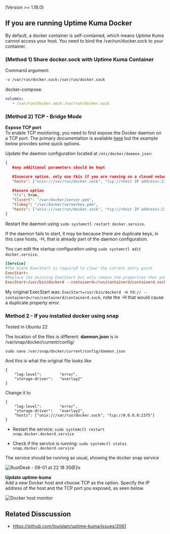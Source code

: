 (Version >= 1.18.0)

## If you are running Uptime Kuma Docker

By default, a docker container is self-contained, which means Uptime Kuma cannot access your host. You need to bind the /var/run/docker.sock to your container.

### (Method 1) Share docker.sock with Uptime Kuma Container

Command argument:
```bash
-v /var/run/docker.sock:/var/run/docker.sock
```

docker-compose:

```yml
volumes:
   - /var/run/docker.sock:/var/run/docker.sock
```

### (Method 2) TCP - Bridge Mode

**Expose TCP port**  
To enable TCP monitoring, you need to first expose the Docker daemon on a TCP port. The primary documentation is available [here](https://docs.docker.com/config/daemon/) but the example below provides some quick options.

Update the daemon configuration located at `/etc/docker/daemon.json`:
```json
{
   #any additional parameters should be kept

   #Insecure option, only use this if you are running on a closed network
   "hosts": ["unix:///var/run/docker.sock", "tcp://<host IP address>:2375"]

   #Secure option
   "tls": true,
   "tlscert": "/var/docker/server.pem",
   "tlskey": "/var/docker/serverkey.pem",
   "hosts": ["unix:///var/run/docker.sock", "tcp://<host IP address>:2376"]
}
```

Restart the daemon using `sudo systemctl restart docker.service`.

If the daemon fails to start, it may be because there are duplicate keys, in this case hosts, -H, that is already part of the daemon configuration.

You can edit the startup configuration using `sudo systemctl edit docker.service`.

```toml
[Service]
#The blank ExecStart is required to clear the current entry point
ExecStart=
#Replace the existing ExecStart but only remove the properties that you have added into the daemon.json file, leave all else the same.
ExecStart=/usr/bin/dockerd --containerd=/run/containerd/containerd.sock
```

My original ExecStart was: `ExecStart=/usr/bin/dockerd -H fd:// --containerd=/run/containerd/containerd.sock`, note the -H that would cause a duplicate property error.


### Method 2 - If you installed docker using snap

Tested in Ubuntu 22

The location of the files is different:  **daemon.json** is in /var/snap/docker/current/config/

`sudo nano /var/snap/docker/current/config/daemon.json`

And this is what the original file looks like

```
{
    "log-level":        "error",
    "storage-driver":   "overlay2"
}
```

Change it to 

```
{
    "log-level":        "error",
    "storage-driver":   "overlay2",
    "hosts": ["unix:///var/run/docker.sock", "tcp://0.0.0.0:2375"]
}
```

- Restart the service: 
`sudo systemctl restart snap.docker.dockerd.service`

- Check if the service is running:
`sudo systemctl status snap.docker.dockerd.service`

The service should be running as usual, showing the docker snap service

![RustDesk - 09-01 at 22 18 35@2x](https://github.com/louislam/uptime-kuma/assets/642149/8494c876-5580-4f87-9ceb-9a5974f1c977)



**Update uptime-kuma**  
Add a new Docker host and choose TCP as the option. Specify the IP address of the host and the TCP port you exposed, as seen below.

![Docker host monitor](img/docker-host.png)

## Related Disscussion

- https://github.com/louislam/uptime-kuma/issues/2061
